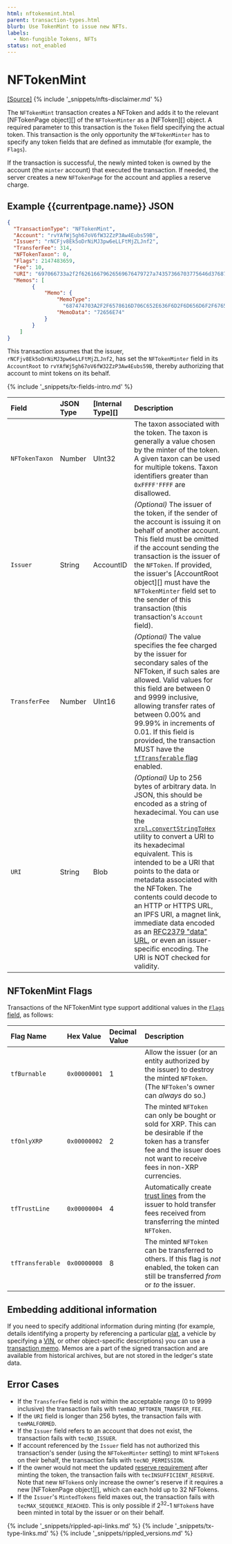 ```yaml
---
html: nftokenmint.html
parent: transaction-types.html
blurb: Use TokenMint to issue new NFTs.
labels:
  - Non-fungible Tokens, NFTs
status: not_enabled
---
```

# NFTokenMint
[[Source]](https://github.com/ripple/rippled/blob/xls20/src/ripple/app/tx/impl/NFTokenMint.cpp)
{% include '_snippets/nfts-disclaimer.md' %}

The `NFTokenMint` transaction creates a NFToken and adds it to the relevant [NFTokenPage object][] of the `NFTokenMinter` as a [NFToken][] object. A required parameter to this transaction is the `Token` field specifying the actual token. This transaction is the only opportunity the `NFTokenMinter` has to specify any token fields that are defined as immutable (for example, the `Flags`).

If the transaction is successful, the newly minted token is owned by the account (the `minter` account) that executed the transaction. If needed, the server creates a new `NFTokenPage` for the account and applies a reserve charge.


## Example {{currentpage.name}} JSON


```json
{
  "TransactionType": "NFTokenMint",
  "Account": "rvYAfWj5gh67oV6fW32ZzP3Aw4Eubs59B",
  "Issuer": "rNCFjv8Ek5oDrNiMJ3pw6eLLFtMjZLJnf2",
  "TransferFee": 314,
  "NFTokenTaxon": 0,
  "Flags": 2147483659,
  "Fee": 10,
  "URI": "697066733a2f2f62616679626569676479727a74357366703775646d37687537367568377932366e6634646675796c71616266336f636c67747179353566627a6469",
  "Memos": [
        {
            "Memo": {
                "MemoType":
                  "687474703A2F2F6578616D706C652E636F6D2F6D656D6F2F67656E65726963",
                "MemoData": "72656E74"
            }
        }
    ]
}
```


This transaction assumes that the issuer, `rNCFjv8Ek5oDrNiMJ3pw6eLLFtMjZLJnf2`, has set the `NFTokenMinter` field in its `AccountRoot` to `rvYAfWj5gh67oV6fW32ZzP3Aw4Eubs59B`, thereby authorizing that account to mint tokens on its behalf.



{% include '_snippets/tx-fields-intro.md' %}

| Field         | JSON Type           | [Internal Type][] | Description        |
|:--------------|:--------------------|:------------------|:-------------------|
| `NFTokenTaxon` | Number | UInt32 | The taxon associated with the token. The taxon is generally a value chosen by the minter of the token. A given taxon can be used for multiple tokens. Taxon identifiers greater than `0xFFFF'FFFF` are disallowed. |
| `Issuer` | String | AccountID | _(Optional)_ The issuer of the token, if the sender of the account is issuing it on behalf of another account. This field must be omitted if the account sending the transaction is the issuer of the `NFToken`. If provided, the issuer's [AccountRoot object][] must have the `NFTokenMinter` field set to the sender of this transaction (this transaction's `Account` field). |
| `TransferFee` | Number | UInt16 | _(Optional)_ The value specifies the fee charged by the issuer for secondary sales of the NFToken, if such sales are allowed. Valid values for this field are between 0 and 9999 inclusive, allowing transfer rates of between 0.00% and 99.99% in increments of 0.01. If this field is provided, the transaction MUST have the [`tfTransferable` flag](#nftokenmint-flags) enabled. |
| `URI` | String | Blob | _(Optional)_ Up to 256 bytes of arbitrary data. In JSON, this should be encoded as a string of hexadecimal. You can use the [`xrpl.convertStringToHex`](https://js.xrpl.org/modules.html#convertStringToHex) utility to convert a URI to its hexadecimal equivalent. This is intended to be a URI that points to the data or metadata associated with the NFToken. The contents could decode to an HTTP or HTTPS URL, an IPFS URI, a magnet link, immediate data encoded as an [RFC2379 "data" URL](https://datatracker.ietf.org/doc/html/rfc2397), or even an issuer-specific encoding. The URI is NOT checked for validity.


## NFTokenMint Flags

Transactions of the NFTokenMint type support additional values in the [`Flags` field](transaction-common-fields.html#flags-field), as follows:

| Flag Name     | Hex Value    | Decimal Value | Description                   |
|:--------------|:-------------|:--------------|:------------------------------|
| `tfBurnable` | `0x00000001` | 1 | Allow the issuer (or an entity authorized by the issuer) to destroy the minted `NFToken`. (The `NFToken`'s owner can _always_ do so.) |
| `tfOnlyXRP` | `0x00000002` | 2 | The minted `NFToken` can only be bought or sold for XRP. This can be desirable if the token has a transfer fee and the issuer does not want to receive fees in non-XRP currencies. |
| `tfTrustLine` | `0x00000004` | 4 | Automatically create [trust lines](trust-lines-and-issuing.html) from the issuer to hold transfer fees received from transferring the minted `NFToken`. |
| `tfTransferable` | `0x00000008` | 8 | The minted `NFToken` can be transferred to others. If this flag is _not_ enabled, the token can still be transferred _from_ or _to_ the issuer. |


## Embedding additional information

If you need to specify additional information during minting (for example, details identifying a property by referencing a particular [plat](https://en.wikipedia.org/wiki/Plat), a vehicle by specifying a [VIN](https://en.wikipedia.org/wiki/Vehicle_identification_number), or other object-specific descriptions) you can use a [transaction memo](transaction-common-fields.html#memos-field). Memos are a part of the signed transaction and are available from historical archives, but are not stored in the ledger's state data.

## Error Cases

- If the `TransferFee` field is not within the acceptable range (0 to 9999 inclusive) the transaction fails with `temBAD_NFTOKEN_TRANSFER_FEE`.
- If the `URI` field is longer than 256 bytes, the transaction fails with `temMALFORMED`.
- If the `Issuer` field refers to an account that does not exist, the transaction fails with `tecNO_ISSUER`.
- If account referenced by the `Issuer` field has not authorized this transaction's sender (using the `NFTokenMinter` setting) to mint `NFToken`s on their behalf, the transaction fails with `tecNO_PERMISSION`.
- If the owner would not meet the updated [reserve requirement](reserves.html) after minting the token, the transaction fails with `tecINSUFFICIENT_RESERVE`. Note that new `NFToken`s only increase the owner's reserve if it requires a new [NFTokenPage object][], which can each hold up to 32 NFTokens.
- If the `Issuer`'s `MintedTokens` field maxes out, the transaction fails with `tecMAX_SEQUENCE_REACHED`. This is only possible if 2<sup>32</sup>-1 `NFToken`s have been minted in total by the issuer or on their behalf.

<!--{# common link defs #}-->
{% include '_snippets/rippled-api-links.md' %}
{% include '_snippets/tx-type-links.md' %}
{% include '_snippets/rippled_versions.md' %}
